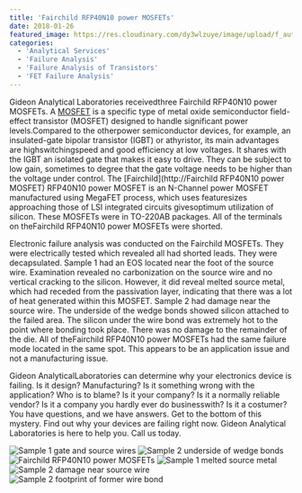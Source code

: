 ```yaml
---
title: 'Fairchild RFP40N10 power MOSFETs'
date: 2018-01-26
featured_image: https://res.cloudinary.com/dy3wlzuye/image/upload/f_auto,c_scale,w_250/v1/GideonLabs/Sample-1-gate-and-source-wires.jpg
categories:
  - 'Analytical Services'
  - 'Failure Analysis'
  - 'Failure Analysis of Transistors'
  - 'FET Failure Analysis'
---
```


Gideon Analytical Laboratories receivedthree Fairchild RFP40N10 power MOSFETs. A [MOSFET](https://en.wikipedia.org/wiki/Power_MOSFET) is a specific type of metal oxide semiconductor field-effect transistor (MOSFET) designed to handle significant power levels.Compared to the otherpower semiconductor devices, for example, an insulated-gate bipolar transistor (IGBT) or athyristor, its main advantages are highswitchingspeed and good efficiency at low voltages. It shares with the IGBT an isolated gate that makes it easy to drive. They can be subject to low gain, sometimes to degree that the gate voltage needs to be higher than the voltage under control. The [Fairchild](http://Fairchild RFP40N10 power MOSFET) RFP40N10 power MOSFET is an N-Channel power MOSFET manufactured using MegaFET process, which uses featuresizes approaching those of LSI integrated circuits givesoptimum utilization of silicon. These MOSFETs were in TO-220AB packages. All of the terminals on theFairchild RFP40N10 power MOSFETs were shorted.

Electronic failure analysis was conducted on the Fairchild MOSFETs. They were electrically tested which revealed all had shorted leads. They were decapsulated. Sample 1 had an EOS located near the foot of the source wire. Examination revealed no carbonization on the source wire and no vertical cracking to the silicon. However, it did reveal melted source metal, which had receded from the passivation layer, indicating that there was a lot of heat generated within this MOSFET. Sample 2 had damage near the source wire. The underside of the wedge bonds showed silicon attached to the failed area. The silicon under the wire bond was extremely hot to the point where bonding took place. There was no damage to the remainder of the die. All of theFairchild RFP40N10 power MOSFETs had the same failure mode located in the same spot. This appears to be an application issue and not a manufacturing issue.

Gideon AnalyticalLaboratories can determine why your electronics device is failing. Is it design? Manufacturing? Is it something wrong with the application? Who is to blame? Is it your company? Is it a normally reliable vendor? Is it a company you hardly ever do businesswith? Is it a costumer? You have questions, and we have answers. Get to the bottom of this mystery. Find out why your devices are failing right now. Gideon Analytical Laboratories is here to help you. Call us today.

![Sample 1 gate and source wires](https://res.cloudinary.com/dy3wlzuye/image/upload/f_auto,c_scale,w_300/GideonLabs/Sample-1-gate-and-source-wires.jpg 'Sample 1 gate and source wires')
![Sample 2 underside of wedge bonds](https://res.cloudinary.com/dy3wlzuye/image/upload/f_auto,c_scale,w_300/GideonLabs/Sample-2-underside-of-wedge-bonds.jpg 'Sample 2 underside of wedge bonds')
![Fairchild RFP40N10 power MOSFETs](https://res.cloudinary.com/dy3wlzuye/image/upload/f_auto,c_scale,w_300/GideonLabs/Fairchild-RFP40N10-power-MOSFETs.jpg 'Fairchild RFP40N10 power MOSFETs')
![Sample 1 melted source metal](https://res.cloudinary.com/dy3wlzuye/image/upload/f_auto,c_scale,w_300/GideonLabs/Sample-1-melted-source-metal.jpg 'Sample 1 melted source metal')
![Sample 2 damage near source wire](https://res.cloudinary.com/dy3wlzuye/image/upload/f_auto,c_scale,w_300/GideonLabs/Sample-2-damage-near-source-wire.jpg 'Sample 2 damage near source wire')
![Sample 2 footprint of former wire bond](https://res.cloudinary.com/dy3wlzuye/image/upload/f_auto,c_scale,w_300/GideonLabs/Sample-2-footprint-of-former-wire-bond.jpg 'Sample 2 footprint of former wire bond')
